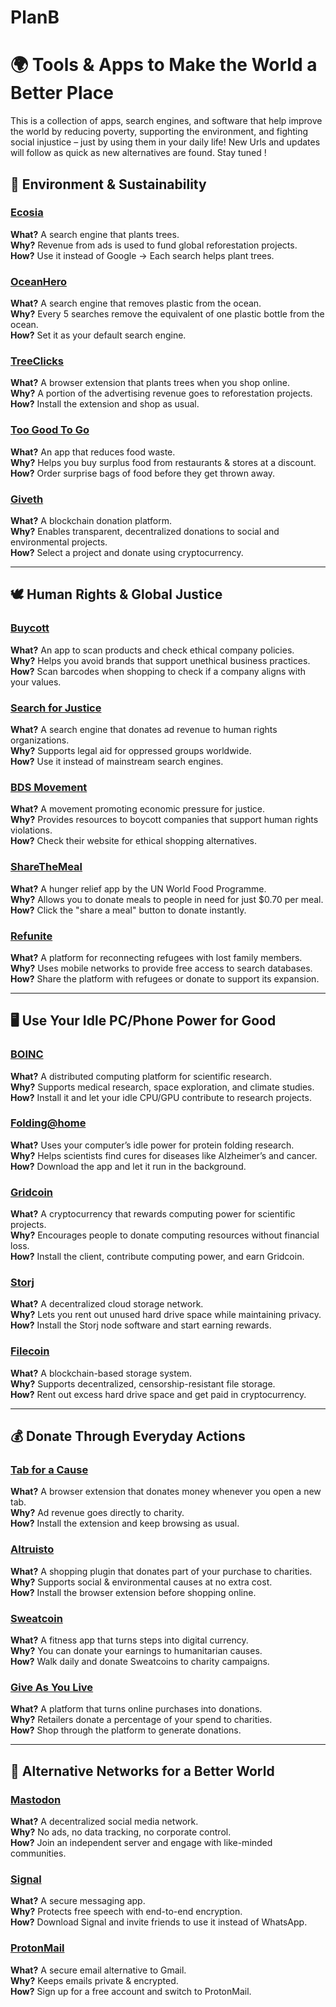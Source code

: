 <html lang="de">
<head>
    <meta charset="UTF-8">
    <meta name="viewport" content="width=device-width, initial-scale=1.0">
    <link rel="stylesheet" href="style.css">
</head>
<body>
    <h1>PlanB</h1>
    <h1>🌍 Tools & Apps to Make the World a Better Place</h1>
    <p>This is a collection of apps, search engines, and software that help improve the world by reducing poverty, supporting the environment, and fighting social injustice – just by using them in your daily life!
    New Urls and updates will follow as quick as new alternatives are found. Stay tuned ! </p>
</body>
</html>

## **🌱 Environment & Sustainability**

### [Ecosia](https://www.ecosia.org/)
**What?** A search engine that plants trees.  
**Why?** Revenue from ads is used to fund global reforestation projects.  
**How?** Use it instead of Google → Each search helps plant trees.  

### [OceanHero](https://oceanhero.today/)
**What?** A search engine that removes plastic from the ocean.  
**Why?** Every 5 searches remove the equivalent of one plastic bottle from the ocean.  
**How?** Set it as your default search engine.  

### [TreeClicks](https://www.treeclicks.com/)
**What?** A browser extension that plants trees when you shop online.  
**Why?** A portion of the advertising revenue goes to reforestation projects.  
**How?** Install the extension and shop as usual.  

### [Too Good To Go](https://toogoodtogo.com/)
**What?** An app that reduces food waste.  
**Why?** Helps you buy surplus food from restaurants & stores at a discount.  
**How?** Order surprise bags of food before they get thrown away.  

### [Giveth](https://giveth.io/)
**What?** A blockchain donation platform.  
**Why?** Enables transparent, decentralized donations to social and environmental projects.  
**How?** Select a project and donate using cryptocurrency.  

---

## **🕊️ Human Rights & Global Justice**

### [Buycott](https://www.buycott.com/)
**What?** An app to scan products and check ethical company policies.  
**Why?** Helps you avoid brands that support unethical business practices.  
**How?** Scan barcodes when shopping to check if a company aligns with your values.  

### [Search for Justice](https://searchforjustice.org/)
**What?** A search engine that donates ad revenue to human rights organizations.  
**Why?** Supports legal aid for oppressed groups worldwide.  
**How?** Use it instead of mainstream search engines.  

### [BDS Movement](https://bdsmovement.net/)
**What?** A movement promoting economic pressure for justice.  
**Why?** Provides resources to boycott companies that support human rights violations.  
**How?** Check their website for ethical shopping alternatives.  

### [ShareTheMeal](https://sharethemeal.org/)
**What?** A hunger relief app by the UN World Food Programme.  
**Why?** Allows you to donate meals to people in need for just $0.70 per meal.  
**How?** Click the "share a meal" button to donate instantly.  

### [Refunite](https://refunite.org/)
**What?** A platform for reconnecting refugees with lost family members.  
**Why?** Uses mobile networks to provide free access to search databases.  
**How?** Share the platform with refugees or donate to support its expansion.  

---

## **🖥️ Use Your Idle PC/Phone Power for Good**

### [BOINC](https://boinc.berkeley.edu/)
**What?** A distributed computing platform for scientific research.  
**Why?** Supports medical research, space exploration, and climate studies.  
**How?** Install it and let your idle CPU/GPU contribute to research projects.  

### [Folding@home](https://foldingathome.org/)
**What?** Uses your computer’s idle power for protein folding research.  
**Why?** Helps scientists find cures for diseases like Alzheimer’s and cancer.  
**How?** Download the app and let it run in the background.  

### [Gridcoin](https://gridcoin.us/)
**What?** A cryptocurrency that rewards computing power for scientific projects.  
**Why?** Encourages people to donate computing resources without financial loss.  
**How?** Install the client, contribute computing power, and earn Gridcoin.  

### [Storj](https://www.storj.io/)
**What?** A decentralized cloud storage network.  
**Why?** Lets you rent out unused hard drive space while maintaining privacy.  
**How?** Install the Storj node software and start earning rewards.  

### [Filecoin](https://filecoin.io/)
**What?** A blockchain-based storage system.  
**Why?** Supports decentralized, censorship-resistant file storage.  
**How?** Rent out excess hard drive space and get paid in cryptocurrency.  

---

## **💰 Donate Through Everyday Actions**

### [Tab for a Cause](https://tab.gladly.io/)
**What?** A browser extension that donates money whenever you open a new tab.  
**Why?** Ad revenue goes directly to charity.  
**How?** Install the extension and keep browsing as usual.  

### [Altruisto](https://altruisto.com/)
**What?** A shopping plugin that donates part of your purchase to charities.  
**Why?** Supports social & environmental causes at no extra cost.  
**How?** Install the browser extension before shopping online.  

### [Sweatcoin](https://sweatco.in/)
**What?** A fitness app that turns steps into digital currency.  
**Why?** You can donate your earnings to humanitarian causes.  
**How?** Walk daily and donate Sweatcoins to charity campaigns.  

### [Give As You Live](https://www.giveasyoulive.com/)
**What?** A platform that turns online purchases into donations.  
**Why?** Retailers donate a percentage of your spend to charities.  
**How?** Shop through the platform to generate donations.  

---

## **📡 Alternative Networks for a Better World**

### [Mastodon](https://joinmastodon.org/)
**What?** A decentralized social media network.  
**Why?** No ads, no data tracking, no corporate control.  
**How?** Join an independent server and engage with like-minded communities.  

### [Signal](https://signal.org/)
**What?** A secure messaging app.  
**Why?** Protects free speech with end-to-end encryption.  
**How?** Download Signal and invite friends to use it instead of WhatsApp.  

### [ProtonMail](https://protonmail.com/)
**What?** A secure email alternative to Gmail.  
**Why?** Keeps emails private & encrypted.  
**How?** Sign up for a free account and switch to ProtonMail.  
